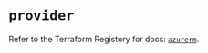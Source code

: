 # `provider`

Refer to the Terraform Registory for docs: [`azurerm`](https://registry.terraform.io/providers/hashicorp/azurerm/3.78.0/docs).

